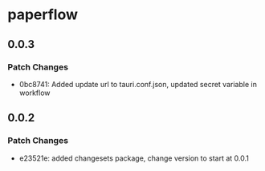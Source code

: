 # paperflow

## 0.0.3

### Patch Changes

- 0bc8741: Added update url to tauri.conf.json, updated secret variable in workflow

## 0.0.2

### Patch Changes

- e23521e: added changesets package, change version to start at 0.0.1
